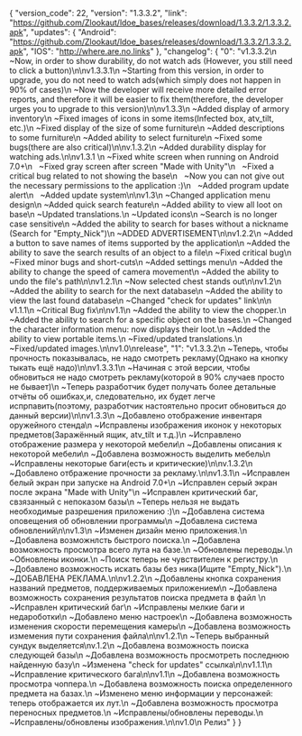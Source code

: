 {
  "version_code": 22,
  "version": "1.3.3.2",
  "link": "https://github.com/Zlookaut/ldoe_bases/releases/download/1.3.3.2/1.3.3.2.apk",
  "updates": {
    "Android": "https://github.com/Zlookaut/ldoe_bases/releases/download/1.3.3.2/1.3.3.2.apk",
    "IOS": "http://where.are.no.links"
  },
  "changelog": {
    "0": "v1.3.3.2\n ~Now, in order to show durability, do not watch ads (However, you still need to click a button)\n\nv1.3.3.1\n ~Starting from this version, in order to upgrade, you do not need to watch ads(which simply does not happen in 90% of cases)\n ~Now the developer will receive more detailed error reports, and therefore it will be easier to fix them(therefore, the developer urges you to upgrade to this version)\n\nv1.3.3\n ~Added display of armory inventory\n ~Fixed images of icons in some items(Infected box, atv_tilt, etc.)\n ~Fixed display of the size of some furniture\n ~Added descriptions to some furniture\n ~Added ability to select furniture\n ~Fixed some bugs(there are also critical)\n\nv.1.3.2\n ~Added durability display for watching ads.\n\nv1.3.1  \n   ~Fixed white screen when running on Android 7.0+\n   ~Fixed gray screen after screen \"Made with Unity\"\n   ~Fixed a critical bug related to not showing the base\n   ~Now you can not give out the necessary permissions to the application :)\n   ~Added program update alert\n   ~Added update system\n\nv1.3\n  ~Changed application menu design\n  ~Added quick search feature\n  ~Added ability to view all loot on base\n  ~Updated translations.\n  ~Updated icons\n  ~Search is no longer case sensitive\n  ~Added the ability to search for bases without a nickname (Search for \"Empty_Nick\")\n   ~ADDED ADVERTISEMENT\n\nv1.2.2\n  ~Added a button to save names of items supported by the application\n   ~Added the ability to save the search results of an object to a file\n   ~Fixed critical bug\n   ~Fixed minor bugs and short-cuts\n   ~Added settings menu\n   ~Added the ability to change the speed of camera movement\n   ~Added the ability to undo the file's path\n\nv1.2.1\n   ~Now selected chest stands out\n\nv1.2\n   ~Added the ability to search for the next database\n   ~Added the ability to view the last found database\n   ~Changed \"check for updates\" link\n\n v1.1.1\n    ~Critical Bug fix\n\nv1.1\n    ~Added the ability to view the chopper.\n    ~Added the ability to search for a specific object on the bases.\n    ~Changed the character information menu: now displays their loot.\n    ~Added the ability to view portable items.\n    ~Fixed/updated translations.\n    ~Fixed/updated images.\n\nv1.0\nrelease",
    "1": "v1.3.3.2\n ~Теперь, чтобы прочность показывалась, не надо смотреть рекламу(Однако на кнопку тыкать ещё надо)\n\nv1.3.3.1\n ~Начиная с этой версии, чтобы обновиться не надо смотреть рекламу(которой в 90% случаев просто не бывает)\n ~Теперь разработчик будет получать более детальные отчёты об ошибках,и, следовательно, их будет легче испрпавить(поэтому, разработчик настоятельно просит обновиться до данный версии)\n\nv1.3.3\n ~Добавлено отображение инвентаря оружейного стенда\n ~Исправлены изображения иконок у некоторых предметов(Заражённый ящик, atv_tilt и т.д.)\n ~Исправлено отображение размера у некоторой мебели\n ~Добавлены описания к некоторой мебели\n ~Добавлена возможность выделить мебель\n ~Исправлены некоторые баги(есть и критические)\n\nv.1.3.2\n ~Добавлено отбражение прочности за рекламу.\n\nv1.3.1\n  ~Исправлен белый экран при запуске на Android 7.0+\n  ~Исправлен серый экран после экрана \"Made with Unity\"\n  ~Исправлен критический баг, свзязанный с непоказом базы\n  ~Теперь нельзя не выдать необходимые разрешения приложению :)\n  ~Добавлена система оповещения об обновлении программы\n  ~Добавлена система обновлений\n\nv1.3\n  ~Изменен дизайн меню приложения.\n  ~Добавлена возможнлсть быстрого поиска.\n  ~Добавлена возможность просмотра всего лута на базе.\n  ~Обновлены переводы.\n  ~Обновлены иконки.\n  ~Поиск теперь не чувствителен к регистру.\n  ~Добавлено возможность искать базы без ника(Ищите \"Empty_Nick\").\n  ~ДОБАВЛЕНА РЕКЛАМА.\n\nv1.2.2\n   ~Добавлены кнопка сохранения названий предметов, поддерживаемых приложением\n   ~Добавлена возможность сохранения результатов поиска предмета в файл \n   ~Исправлен критический баг\n   ~Исправлены мелкие баги и недароботки\n   ~Добавлено меню настроек\n   ~Добавлена возможность изменения скорости перемещения камеры\n   ~Добавлена возможность измемения пути сохранения файла\n\nv1.2.1\n   ~Теперь выбранный сундук выделяется\nv.1.2\n   ~Добавлена возможность поиска следующей базы\n   ~Добавлена возможность просмотреть последнюю найденную базу\n   ~Изменена \"check for updates\" ссылка\n\nv1.1.1\n    ~Исправление критического бага\n\nv1.1\n    ~Добавлена возможность  просмотра чоппера.\n    ~Добавлена  возможность поиска определенного предмета на базах.\n    ~Изменено меню информации у персонажей: теперь отображается их лут.\n    ~Добавлена возможность просмотра переносных предметов.\n    ~Исправлены/обновлены переводы.\n    ~Исправлены/обновлены изображения.\n\nv1.0\n    Релиз"
  }
}
